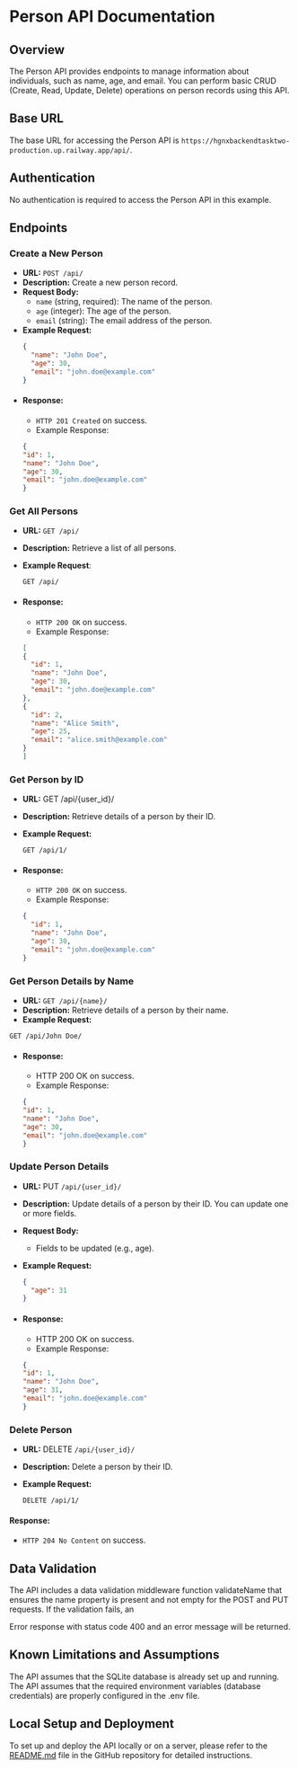 # Person API Documentation

## Overview

The Person API provides endpoints to manage information about individuals, such as name, age, and email. You can perform basic CRUD (Create, Read, Update, Delete) operations on person records using this API.

## Base URL

The base URL for accessing the Person API is `https://hgnxbackendtasktwo-production.up.railway.app/api/`.

## Authentication

No authentication is required to access the Person API in this example.

## Endpoints

### Create a New Person

- **URL:** `POST /api/`
- **Description:** Create a new person record.
- **Request Body:**
  - `name` (string, required): The name of the person.
  - `age` (integer): The age of the person.
  - `email` (string): The email address of the person.
- **Example Request:**
  ```json
  {
    "name": "John Doe",
    "age": 30,
    "email": "john.doe@example.com"
  }
* #### Response:
  - `HTTP 201 Created` on success.
  - Example Response:
  ```json
  {
  "id": 1,
  "name": "John Doe",
  "age": 30,
  "email": "john.doe@example.com"
  }

### Get All Persons
* **URL:** `GET /api/`
* **Description:** Retrieve a list of all persons.
* **Example Request**:

  `GET /api/`
* #### Response:
  - `HTTP 200 OK` on success.
  - Example Response:
  ```json
  [
  {
    "id": 1,
    "name": "John Doe",
    "age": 30,
    "email": "john.doe@example.com"
  },
  {
    "id": 2,
    "name": "Alice Smith",
    "age": 25,
    "email": "alice.smith@example.com"
  }
  ]
  
### Get Person by ID
* **URL:** GET /api/{user_id}/
* **Description:** Retrieve details of a person by their ID.
* **Example Request:**

  `GET /api/1/`

* #### Response:
  - `HTTP 200 OK` on success.
  - Example Response:

  ```json
  {
    "id": 1,
    "name": "John Doe",
    "age": 30,
    "email": "john.doe@example.com"
  }


### Get Person Details by Name
* **URL:** `GET /api/{name}/`
* **Description:** Retrieve details of a person by their name.
* **Example Request:**

`GET /api/John Doe/`

* #### Response:

  - HTTP 200 OK on success.
  - Example Response:

  ```json
  {
  "id": 1,
  "name": "John Doe",
  "age": 30,
  "email": "john.doe@example.com"
  }

### Update Person Details

* **URL:** PUT `/api/{user_id}/`
* **Description:** Update details of a person by their ID. You can update one or more fields.
* **Request Body:**
  - Fields to be updated (e.g., age).
* **Example Request:**
  ```json
  {
    "age": 31
  }

* #### Response:

  - HTTP 200 OK on success.
  - Example Response:
  ```json
  {
  "id": 1,
  "name": "John Doe",
  "age": 31,
  "email": "john.doe@example.com"
  }
  
### Delete Person

* **URL:** DELETE `/api/{user_id}/`
* **Description:** Delete a person by their ID.
* **Example Request:**

  `DELETE /api/1/`

#### Response:

- `HTTP 204 No Content` on success.


## Data Validation

The API includes a data validation middleware function validateName that ensures the name property is present and not empty for the POST and PUT requests. If the validation fails, an

Error response with status code 400 and an error message will be returned.

## Known Limitations and Assumptions

The API assumes that the SQLite database is already set up and running. The API assumes that the required environment variables (database credentials) are properly configured in the .env file.

## Local Setup and Deployment

To set up and deploy the API locally or on a server, please refer to the [README.md](https://github.com/LoneStarrD/hgnx_backend_tasktwo/blob/main/README.md) file in the GitHub repository for detailed instructions.